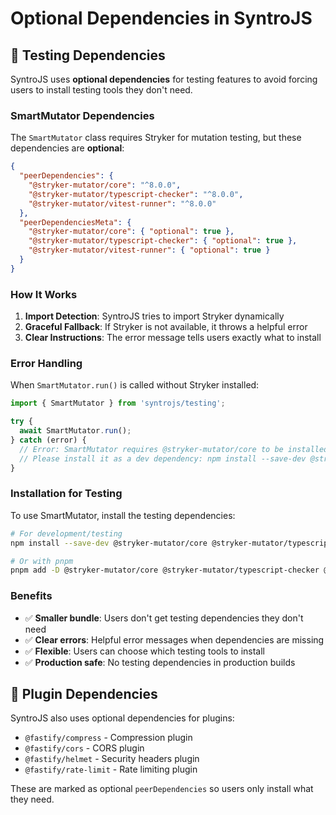 # Optional Dependencies in SyntroJS

## 🔧 Testing Dependencies

SyntroJS uses **optional dependencies** for testing features to avoid forcing users to install testing tools they don't need.

### SmartMutator Dependencies

The `SmartMutator` class requires Stryker for mutation testing, but these dependencies are **optional**:

```json
{
  "peerDependencies": {
    "@stryker-mutator/core": "^8.0.0",
    "@stryker-mutator/typescript-checker": "^8.0.0", 
    "@stryker-mutator/vitest-runner": "^8.0.0"
  },
  "peerDependenciesMeta": {
    "@stryker-mutator/core": { "optional": true },
    "@stryker-mutator/typescript-checker": { "optional": true },
    "@stryker-mutator/vitest-runner": { "optional": true }
  }
}
```

### How It Works

1. **Import Detection**: SyntroJS tries to import Stryker dynamically
2. **Graceful Fallback**: If Stryker is not available, it throws a helpful error
3. **Clear Instructions**: The error message tells users exactly what to install

### Error Handling

When `SmartMutator.run()` is called without Stryker installed:

```typescript
import { SmartMutator } from 'syntrojs/testing';

try {
  await SmartMutator.run();
} catch (error) {
  // Error: SmartMutator requires @stryker-mutator/core to be installed.
  // Please install it as a dev dependency: npm install --save-dev @stryker-mutator/core
}
```

### Installation for Testing

To use SmartMutator, install the testing dependencies:

```bash
# For development/testing
npm install --save-dev @stryker-mutator/core @stryker-mutator/typescript-checker @stryker-mutator/vitest-runner

# Or with pnpm
pnpm add -D @stryker-mutator/core @stryker-mutator/typescript-checker @stryker-mutator/vitest-runner
```

### Benefits

- ✅ **Smaller bundle**: Users don't get testing dependencies they don't need
- ✅ **Clear errors**: Helpful error messages when dependencies are missing
- ✅ **Flexible**: Users can choose which testing tools to install
- ✅ **Production safe**: No testing dependencies in production builds

## 🚀 Plugin Dependencies

SyntroJS also uses optional dependencies for plugins:

- `@fastify/compress` - Compression plugin
- `@fastify/cors` - CORS plugin  
- `@fastify/helmet` - Security headers plugin
- `@fastify/rate-limit` - Rate limiting plugin

These are marked as optional `peerDependencies` so users only install what they need.

